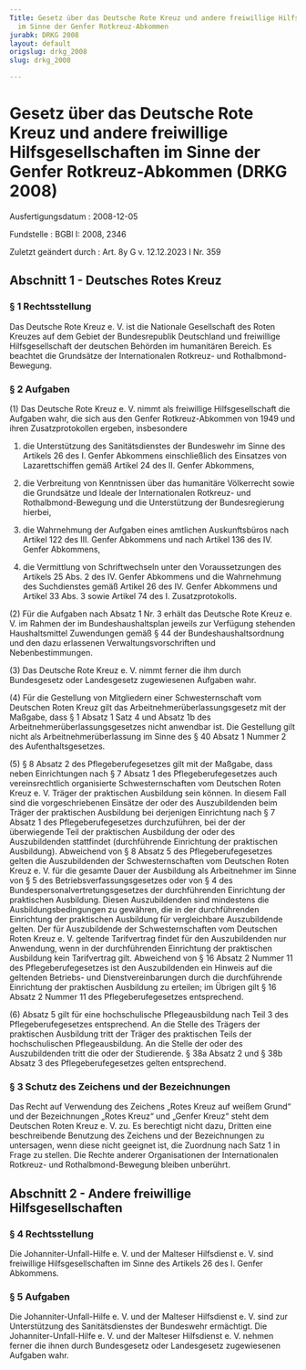 ```yaml
---
Title: Gesetz über das Deutsche Rote Kreuz und andere freiwillige Hilfsgesellschaften
  im Sinne der Genfer Rotkreuz-Abkommen
jurabk: DRKG 2008
layout: default
origslug: drkg_2008
slug: drkg_2008

---
```


# Gesetz über das Deutsche Rote Kreuz und andere freiwillige Hilfsgesellschaften im Sinne der Genfer Rotkreuz-Abkommen (DRKG 2008)

Ausfertigungsdatum
:   2008-12-05

Fundstelle
:   BGBl I: 2008, 2346

Zuletzt geändert durch
:   Art. 8y G v. 12.12.2023 I Nr. 359


## Abschnitt 1 - Deutsches Rotes Kreuz


### § 1 Rechtsstellung

Das Deutsche Rote Kreuz e. V. ist die Nationale Gesellschaft des Roten Kreuzes auf dem Gebiet der Bundesrepublik Deutschland und freiwillige Hilfsgesellschaft der deutschen Behörden im humanitären Bereich. Es beachtet die Grundsätze der Internationalen Rotkreuz- und Rothalbmond-Bewegung.


### § 2 Aufgaben

(1) Das Deutsche Rote Kreuz e. V. nimmt als freiwillige Hilfsgesellschaft die Aufgaben wahr, die sich aus den Genfer Rotkreuz-Abkommen von 1949 und ihren Zusatzprotokollen ergeben, insbesondere

1.  die Unterstützung des Sanitätsdienstes der Bundeswehr im Sinne des Artikels 26 des I. Genfer Abkommens einschließlich des Einsatzes von Lazarettschiffen gemäß Artikel 24 des II. Genfer Abkommens,


2.  die Verbreitung von Kenntnissen über das humanitäre Völkerrecht sowie die Grundsätze und Ideale der Internationalen Rotkreuz- und Rothalbmond-Bewegung und die Unterstützung der Bundesregierung hierbei,


3.  die Wahrnehmung der Aufgaben eines amtlichen Auskunftsbüros nach Artikel 122 des III. Genfer Abkommens und nach Artikel 136 des IV. Genfer Abkommens,


4.  die Vermittlung von Schriftwechseln unter den Voraussetzungen des Artikels 25 Abs. 2 des IV. Genfer Abkommens und die Wahrnehmung des Suchdienstes gemäß Artikel 26 des IV. Genfer Abkommens und Artikel 33 Abs. 3 sowie Artikel 74 des I. Zusatzprotokolls.




(2) Für die Aufgaben nach Absatz 1 Nr. 3 erhält das Deutsche Rote Kreuz e. V. im Rahmen der im Bundeshaushaltsplan jeweils zur Verfügung stehenden Haushaltsmittel Zuwendungen gemäß § 44 der Bundeshaushaltsordnung und den dazu erlassenen Verwaltungsvorschriften und Nebenbestimmungen.

(3) Das Deutsche Rote Kreuz e. V. nimmt ferner die ihm durch Bundesgesetz oder Landesgesetz zugewiesenen Aufgaben wahr.

(4) Für die Gestellung von Mitgliedern einer Schwesternschaft vom Deutschen Roten Kreuz gilt das Arbeitnehmerüberlassungsgesetz mit der Maßgabe, dass § 1 Absatz 1 Satz 4 und Absatz 1b des Arbeitnehmerüberlassungsgesetzes nicht anwendbar ist. Die Gestellung gilt nicht als Arbeitnehmerüberlassung im Sinne des § 40 Absatz 1 Nummer 2 des Aufenthaltsgesetzes.

(5) § 8 Absatz 2 des Pflegeberufegesetzes gilt mit der Maßgabe, dass neben Einrichtungen nach § 7 Absatz 1 des Pflegeberufegesetzes auch vereinsrechtlich organisierte Schwesternschaften vom Deutschen Roten Kreuz e. V. Träger der praktischen Ausbildung sein können. In diesem Fall sind die vorgeschriebenen Einsätze der oder des Auszubildenden beim Träger der praktischen Ausbildung bei derjenigen Einrichtung nach § 7 Absatz 1 des Pflegeberufegesetzes durchzuführen, bei der der überwiegende Teil der praktischen Ausbildung der oder des Auszubildenden stattfindet (durchführende Einrichtung der praktischen Ausbildung). Abweichend von § 8 Absatz 5 des Pflegeberufegesetzes gelten die Auszubildenden der Schwesternschaften vom Deutschen Roten Kreuz e. V. für die gesamte Dauer der Ausbildung als Arbeitnehmer im Sinne von § 5 des Betriebsverfassungsgesetzes oder von § 4 des Bundespersonalvertretungsgesetzes der durchführenden Einrichtung der praktischen Ausbildung. Diesen Auszubildenden sind mindestens die Ausbildungsbedingungen zu gewähren, die in der durchführenden Einrichtung der praktischen Ausbildung für vergleichbare Auszubildende gelten. Der für Auszubildende der Schwesternschaften vom Deutschen Roten Kreuz e. V. geltende Tarifvertrag findet für den Auszubildenden nur Anwendung, wenn in der durchführenden Einrichtung der praktischen Ausbildung kein Tarifvertrag gilt. Abweichend von § 16 Absatz 2 Nummer 11 des Pflegeberufegesetzes ist den Auszubildenden ein Hinweis auf die geltenden Betriebs- und Dienstvereinbarungen durch die durchführende Einrichtung der praktischen Ausbildung zu erteilen; im Übrigen gilt § 16 Absatz 2 Nummer 11 des Pflegeberufegesetzes entsprechend.

(6) Absatz 5 gilt für eine hochschulische Pflegeausbildung nach Teil 3 des Pflegeberufegesetzes entsprechend. An die Stelle des Trägers der praktischen Ausbildung tritt der Träger des praktischen Teils der hochschulischen Pflegeausbildung. An die Stelle der oder des Auszubildenden tritt die oder der Studierende. § 38a Absatz 2 und § 38b Absatz 3 des Pflegeberufegesetzes gelten entsprechend.


### § 3 Schutz des Zeichens und der Bezeichnungen

Das Recht auf Verwendung des Zeichens „Rotes Kreuz auf weißem Grund“ und der Bezeichnungen „Rotes Kreuz“ und „Genfer Kreuz“ steht dem Deutschen Roten Kreuz e. V. zu. Es berechtigt nicht dazu, Dritten eine beschreibende Benutzung des Zeichens und der Bezeichnungen zu untersagen, wenn diese nicht geeignet ist, die Zuordnung nach Satz 1 in Frage zu stellen. Die Rechte anderer Organisationen der Internationalen Rotkreuz- und Rothalbmond-Bewegung bleiben unberührt.


## Abschnitt 2 - Andere freiwillige Hilfsgesellschaften


### § 4 Rechtsstellung

Die Johanniter-Unfall-Hilfe e. V. und der Malteser Hilfsdienst e. V. sind freiwillige Hilfsgesellschaften im Sinne des Artikels 26 des I. Genfer Abkommens.


### § 5 Aufgaben

Die Johanniter-Unfall-Hilfe e. V. und der Malteser Hilfsdienst e. V. sind zur Unterstützung des Sanitätsdienstes der Bundeswehr ermächtigt. Die Johanniter-Unfall-Hilfe e. V. und der Malteser Hilfsdienst e. V. nehmen ferner die ihnen durch Bundesgesetz oder Landesgesetz zugewiesenen Aufgaben wahr.

